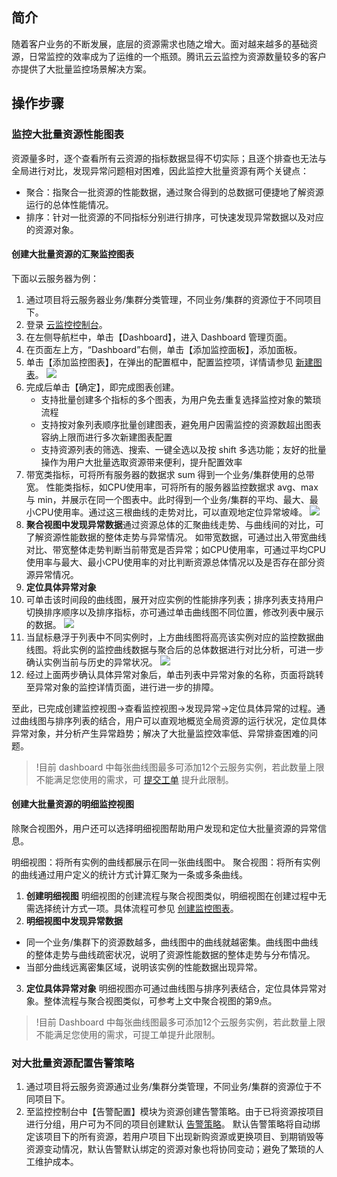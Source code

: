 
## 简介

随着客户业务的不断发展，底层的资源需求也随之增大。面对越来越多的基础资源，日常监控的效率成为了运维的一个瓶颈。腾讯云云监控为资源数量较多的客户亦提供了大批量监控场景解决方案。

## 操作步骤
### 监控大批量资源性能图表

资源量多时，逐个查看所有云资源的指标数据显得不切实际；且逐个排查也无法与全局进行对比，发现异常问题相对困难，因此监控大批量资源有两个关键点：

- 聚合：指聚合一批资源的性能数据，通过聚合得到的总数据可便捷地了解资源运行的总体性能情况。
- 排序：针对一批资源的不同指标分别进行排序，可快速发现异常数据以及对应的资源对象。

#### 创建大批量资源的汇聚监控图表

下面以云服务器为例：

1. 通过项目将云服务器业务/集群分类管理，不同业务/集群的资源位于不同项目下。
2. 登录 [云监控控制台](https://console.cloud.tencent.com/monitor/)。
3. 在左侧导航栏中，单击【Dashboard】，进入 Dashboard 管理页面。
4. 在页面左上方，“Dashboard”右侧，单击【添加监控面板】，添加面板。
5. 单击【添加监控图表】，在弹出的配置框中，配置监控项，详情请参见 [新建图表](https://cloud.tencent.com/document/product/248/46761)。
![](https://main.qcloudimg.com/raw/a4f37666e825db74352c8bdf1a5d28b5.png)
6. 完成后单击【确定】，即完成图表创建。
   - 支持批量创建多个指标的多个图表，为用户免去重复选择监控对象的繁琐流程
   - 支持按对象列表顺序批量创建图表，避免用户因需监控的资源数超出图表容纳上限而进行多次新建图表配置
   - 支持资源列表的筛选、搜索、一键全选以及按 shift 多选功能；友好的批量操作为用户大批量选取资源带来便利，提升配置效率
7. 带宽类指标，可将所有服务器的数据求 sum 得到一个业务/集群使用的总带宽。
   性能类指标，如CPU使用率，可将所有的服务器监控数据求 avg、max 与 min，并展示在同一个图表中。此时得到一个业务/集群的平均、最大、最小CPU使用率。通过这三根曲线的走势对比，可以直观地定位异常坡峰。
![](https://main.qcloudimg.com/raw/eca329cda6a4e5bfb6471727b73cd0ab.png)
8. **聚合视图中发现异常数据**通过资源总体的汇聚曲线走势、与曲线间的对比，可了解资源性能数据的整体走势与异常情况。
   如带宽数据，可通过出入带宽曲线对比、带宽整体走势判断当前带宽是否异常；如CPU使用率，可通过平均CPU使用率与最大、最小CPU使用率的对比判断资源总体情况以及是否存在部分资源异常情况。
9. **定位具体异常对象**
 1. 可单击该时间段的曲线图，展开对应实例的性能排序列表；排序列表支持用户切换排序顺序以及排序指标，亦可通过单击曲线图不同位置，修改列表中展示的数据。
![](https://main.qcloudimg.com/raw/127c7442d2a6f9aeaa641d6f4aa70904.png)
 2. 当鼠标悬浮于列表中不同实例时，上方曲线图将高亮该实例对应的监控数据曲线图。将此实例的监控曲线数据与聚合后的总体数据进行对比分析，可进一步确认实例当前与历史的异常状况。
![](https://main.qcloudimg.com/raw/1ebac0a062ef9a1d8c9146f152820a8a.png)
 3. 经过上面两步确认具体异常对象后，单击列表中异常对象的名称，页面将跳转至异常对象的监控详情页面，进行进一步的排障。

至此，已完成创建监控视图→查看监控视图→发现异常→定位具体异常的过程。通过曲线图与排序列表的结合，用户可以直观地概览全局资源的运行状况，定位具体异常对象，并分析产生异常趋势；解决了大批量监控效率低、异常排查困难的问题。

>!目前 dashboard 中每张曲线图最多可添加12个云服务实例，若此数量上限不能满足您使用的需求，可 [提交工单](https://console.cloud.tencent.com/workorder/category) 提升此限制。

#### 创建大批量资源的明细监控视图

除聚合视图外，用户还可以选择明细视图帮助用户发现和定位大批量资源的异常信息。

明细视图：将所有实例的曲线都展示在同一张曲线图中。
聚合视图：将所有实例的曲线通过用户定义的统计方式计算汇聚为一条或多条曲线。

1. **创建明细视图**
   明细视图的创建流程与聚合视图类似，明细视图在创建过程中无需选择统计方式一项。具体流程可参见 [创建监控图表](https://cloud.tencent.com/document/product/248/13119#.E6.AD.A5.E9.AA.A42.EF.BC.9A.E5.88.9B.E5.BB.BA.E7.9B.91.E6.8E.A7.E5.9B.BE.E8.A1.A8)。
2. **明细视图中发现异常数据**
 * 同一个业务/集群下的资源数越多，曲线图中的曲线就越密集。曲线图中曲线的整体走势与曲线疏密状况，说明了资源性能数据的整体走势与分布情况。
 * 当部分曲线远离密集区域，说明该实例的性能数据出现异常。
3. **定位具体异常对象**
   明细视图亦可通过曲线图与排序列表结合，定位具体异常对象。整体流程与聚合视图类似，可参考上文中聚合视图的第9点。
>!目前 Dashboard 中每张曲线图最多可添加12个云服务实例，若此数量上限不能满足您使用的需求，可提工单提升此限制。

### 对大批量资源配置告警策略

1. 通过项目将云服务资源通过业务/集群分类管理，不同业务/集群的资源位于不同项目下。
2. 至监控控制台中【告警配置】模块为资源创建告警策略。由于已将资源按项目进行分组，用户可为不同的项目创建默认 [告警策略](https://cloud.tencent.com/document/product/248/6215)。
   默认告警策略将自动绑定该项目下的所有资源，若用户项目下出现新购资源或更换项目、到期销毁等资源变动情况，默认告警默认绑定的资源对象也将协同变动；避免了繁琐的人工维护成本。

